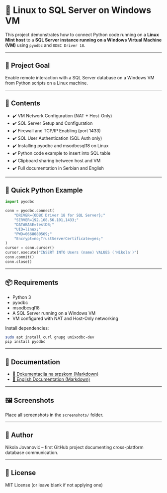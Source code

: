 
# 🐧 Linux to SQL Server on Windows VM

This project demonstrates how to connect Python code running on a **Linux Mint host** to a **SQL Server instance running on a Windows Virtual Machine (VM)** using `pyodbc` and `ODBC Driver 18`.

---

## 🎯 Project Goal

Enable remote interaction with a SQL Server database on a Windows VM from Python scripts on a Linux machine.

---

## 📁 Contents

- ✔️ VM Network Configuration (NAT + Host-Only)
- ✔️ SQL Server Setup and Configuration
- ✔️ Firewall and TCP/IP Enabling (port 1433)
- ✔️ SQL User Authentication (SQL Auth only)
- ✔️ Installing pyodbc and msodbcsql18 on Linux
- ✔️ Python code example to insert into SQL table
- ✔️ Clipboard sharing between host and VM
- ✔️ Full documentation in Serbian and English

---

## 🧪 Quick Python Example

```python
import pyodbc

conn = pyodbc.connect(
    "DRIVER={ODBC Driver 18 for SQL Server};"
    "SERVER=192.168.56.101,1433;"
    "DATABASE=testDB;"
    "UID=linux;"
    "PWD=0668080569;"
    "Encrypt=no;TrustServerCertificate=yes;"
)
cursor = conn.cursor()
cursor.execute("INSERT INTO Users (name) VALUES ('Nikola')")
conn.commit()
conn.close()
```

---

## 📦 Requirements

- Python 3
- pyodbc
- msodbcsql18
- A SQL Server running on a Windows VM
- VM configured with NAT and Host-Only networking

Install dependencies:

```bash
sudo apt install curl gnupg unixodbc-dev
pip install pyodbc
```

---

## 📄 Documentation

- [📘 Dokumentacija na srpskom (Markdown)](Dokumentacija_sr.md)
- [📘 English Documentation (Markdown)](Documentation_en.md)

---

## 🖼️ Screenshots

Place all screenshots in the `screenshots/` folder.

---

## 👤 Author

Nikola Jovanović – first GitHub project documenting cross-platform database communication.

---

## 📝 License

MIT License (or leave blank if not applying one)
